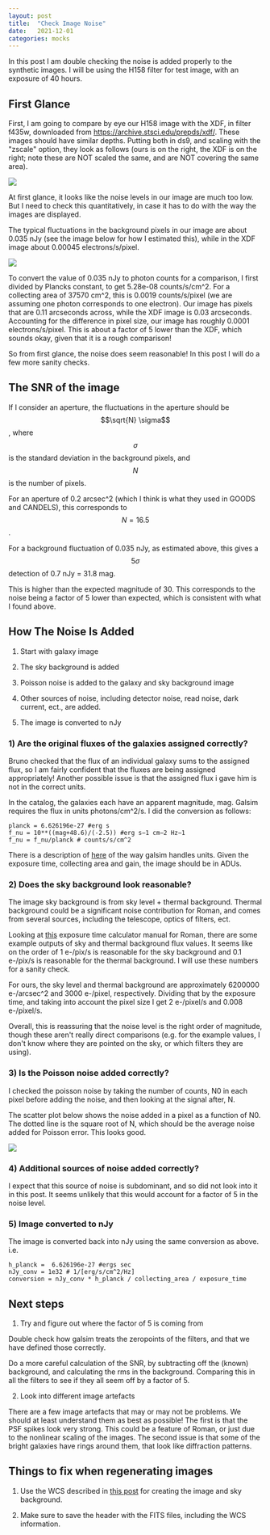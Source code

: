 ```yaml
---
layout: post
title:  "Check Image Noise"
date:   2021-12-01
categories: mocks
---
```


In this post I am double checking the noise is added properly to the synthetic images. I will be using the H158 filter for test image, with an exposure of 40 hours.

## First Glance

First, I am going to compare by eye our H158 image with the XDF, in filter f435w, downloaded from  https://archive.stsci.edu/prepds/xdf/. These images should have similar depths. Putting both in ds9, and scaling with the "zscale" option, they look as follows (ours is on the right, the XDF is on the right; note these are NOT scaled the same, and are NOT covering the same area).

<img src="{{ site.baseurl }}/assets/plots/20211201_compare.png">

At first glance, it looks like the noise levels in our image are much too low. But I need to check this quantitatively, in case it has to do with the way the images are displayed.

The typical fluctuations in the background pixels in our image are about 0.035 nJy (see the image below for how I estimated this), while in the XDF image about 0.00045 electrons/s/pixel.

<img src="{{ site.baseurl }}/assets/plots/20211201_H158noise.png">

To convert the value of 0.035 nJy to photon counts for a comparison, I first divided by Plancks constant, to get 5.28e-08 counts/s/cm^2. For a collecting area of  37570 cm^2, this is 0.0019 counts/s/pixel (we are assuming one photon corresponds to one electron). Our image has pixels that are 0.11 arcseconds across, while the XDF image is 0.03 arcseconds. Accounting for the difference in pixel size, our image has roughly 0.0001 electrons/s/pixel. This is about a factor of 5 lower than the XDF, which sounds okay, given that it is a rough comparison!

So from first glance, the noise does seem reasonable! In this post I will do a few more sanity checks.

## The SNR of the image

If I consider an aperture, the fluctuations in the aperture should be $$\sqrt{N} \sigma$$, where $$\sigma$$ is the standard deviation in the background pixels, and $$N$$ is the number of pixels.

For an aperture of 0.2 arcsec^2 (which I think is what they used in GOODS and CANDELS), this corresponds to $$N=16.5$$.

For a background fluctuation of 0.035 nJy, as estimated above, this gives a $$5 \sigma$$ detection of 0.7 nJy = 31.8 mag.

This is higher than the expected magnitude of 30. This corresponds to the noise being a factor of 5 lower than expected, which is consistent with what I found above.



## How The Noise Is Added

1) Start with galaxy image

2) The sky background is added

3) Poisson noise is added to the galaxy and sky background image

4) Other sources of noise, including detector noise, read noise, dark current, ect., are added.

5) The image is converted to nJy



### 1) Are the original fluxes of the galaxies assigned correctly?


Bruno checked that the flux of an individual galaxy sums to the assigned flux, so I am fairly confident that the fluxes are being assigned appropriately! Another possible issue is that the assigned flux i gave him is not in the correct units.


In the catalog, the galaxies each have an apparent magnitude, mag. Galsim requires the flux in units photons/cm^2/s. I did the conversion as follows:


```
planck = 6.626196e-27 #erg s
f_nu = 10**((mag+48.6)/(-2.5)) #erg s−1 cm−2 Hz−1
f_nu = f_nu/planck # counts/s/cm^2
```

There is a description of  <a href="https://galsim-developers.github.io/GalSim/_build/html/units.html#flux-units">here</a> of the way galsim handles units. Given the exposure time, collecting area and gain, the image should be in ADUs.





### 2) Does the sky background look reasonable?

The image sky background is from sky level + thermal background. Thermal background could be a significant noise contribution for Roman, and comes from several sources, including the telescope, optics of filters, ect.

Looking at <a href="http://www.tapir.caltech.edu/~chirata/web/software/space-etc/Manual_v10.pdf">this</a> exposure time calculator manual for Roman, there are some example outputs of sky and thermal background flux values. It seems like on the order of 1 e-/pix/s is reasonable for the sky background and 0.1 e-/pix/s is reasonable for the thermal background. I will use these numbers for a sanity check.

For ours, the sky level and thermal background are approximately 6200000 e-/arcsec^2 and  3000 e-/pixel, respectively. Dividing that  by the exposure time, and taking into account the pixel size I get 2 e-/pixel/s and 0.008 e-/pixel/s.

Overall, this is reassuring that the noise level is the right order of magnitude, though these aren't really direct comparisons (e.g. for the example values, I don't know where they are pointed on the sky, or which filters they are using).



### 3) Is the Poisson noise added correctly?

I checked the poisson noise by taking the number of counts, N0 in each pixel before adding the noise, and then looking at the signal after, N.

The scatter plot below shows the noise added in a pixel as a function of N0. The dotted line is the square root of N, which should be the average noise added for Poisson error. This looks good.

<img src="{{ site.baseurl }}/assets/plots/20211201_poissonnoise.png">


### 4) Additional sources of noise added correctly?

I expect that this source of noise is subdominant, and so did not look into it in this post. It seems unlikely that this would account for a factor of 5 in the noise level.

<!---CCD noise... check same as Poisson + Gaussian--->

### 5) Image converted to nJy

The image is converted back into nJy using the same conversion as above. i.e.

```
h_planck =  6.626196e-27 #ergs sec
nJy_conv = 1e32 # 1/[erg/s/cm^2/Hz]
conversion = nJy_conv * h_planck / collecting_area / exposure_time
```





## Next steps

1) Try and figure out where the factor of 5 is coming from

Double check how galsim treats the zeropoints of the filters, and that we have defined those correctly.


Do a more careful calculation of the SNR, by subtracting off the (known) background, and calculating the rms in the background. Comparing this in all the filters to see if they all seem off by a factor of 5.


2) Look into different image artefacts

There are a few image artefacts that may or may not be problems. We should at least understand them as best as possible! The first is that the PSF spikes look very strong. This could be a feature of Roman, or just due to the nonlinear scaling of the images. The second issue is that some of the bright galaxies have rings around them, that look like diffraction patterns.


## Things to fix when regenerating images

1) Use the WCS described in <a href="https://ndrakos.github.io/blog/mocks/World_Coordinate_System/">this post<a> for creating the image and sky background.

2) Make sure to save the header with the FITS files, including the WCS information.
